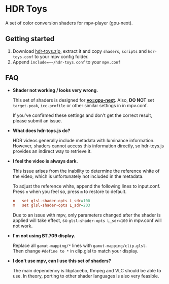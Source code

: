 # HDR Toys

A set of color conversion shaders for mpv-player (gpu-next).

## Getting started

1. Download [hdr-toys.zip](https://github.com/natural-harmonia-gropius/hdr-toys/archive/refs/heads/master.zip), extract it and copy `shaders`, `scripts` and `hdr-toys.conf` to your mpv config folder.
2. Append `include=~~/hdr-toys.conf` to your `mpv.conf`

## FAQ

- **Shader not working / looks very wrong.**

  This set of shaders is designed for [**vo=gpu-next**](https://mpv.io/manual/master/#video-output-drivers-gpu-next). Also, **DO NOT** set `target-peak`, `icc-profile` or other similar settings in in mpv.conf.

  If you've confirmed these settings and don't get the correct result, please submit an issue.

- **What does hdr-toys.js do?**

  HDR videos generally include metadata with luminance information. However, shaders cannot access this information directly, so hdr-toys.js provides an indirect way to retrieve it.

- **I feel the video is always dark.**

  This issue arises from the inability to determine the reference white of the video, which is unfortunately not included in the metadata.

  To adjust the reference white, append the following lines to input.conf.
  Press `n` when you feel so, press `m` to restore to default.

  ```ini
  n   set glsl-shader-opts L_sdr=100
  m   set glsl-shader-opts L_sdr=203
  ```

  Due to an issue with mpv, only parameters changed after the shader is applied will take effect, so `glsl-shader-opts L_sdr=100` in mpv.conf will not work.

- **I'm not using BT.709 display.**

  Replace all `gamut-mapping/*` lines with `gamut-mapping/clip.glsl`.  
  Then change `#define to *` in clip.glsl to match your display.

- **I don't use mpv, can I use this set of shaders?**

  The main dependency is libplacebo, ffmpeg and VLC should be able to use. In theory, porting to other shader languages is also very feasible.
